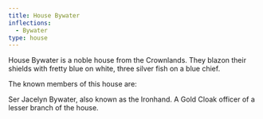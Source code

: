 ```yaml
---
title: House Bywater
inflections:
  - Bywater
type: house
---
```


House Bywater is a noble house from the Crownlands. They blazon their shields with fretty blue on white, three silver fish on a blue chief.

The known members of this house are:

Ser Jacelyn Bywater, also known as the Ironhand. A Gold Cloak officer of a lesser branch of the house.


